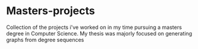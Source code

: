 # Masters-projects
Collection of the projects i've worked on in my time pursuing a masters degree in Computer Science. My thesis was majorly focused on generating graphs from degree sequences
